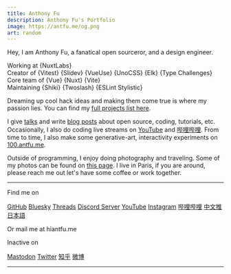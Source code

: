 ```yaml
---
title: Anthony Fu
description: Anthony Fu's Portfolio
image: https://antfu.me/og.png
art: random
---
```


Hey, I am Anthony Fu, a fanatical open sourceror, and a design engineer.

Working at {NuxtLabs}<br>
Creator of {Vitest} {Slidev} {VueUse} {UnoCSS} {Elk} {Type Challenges}<br>
Core team of {Vue} {Nuxt} {Vite}<br>
Maintaining {Shiki} {Twoslash} {ESLint Stylistic}

Dreaming up cool hack ideas and making them come true is where my passion lies. You can find my [full projects list here](/projects).

I give [talks](/talks) and write [blog posts](/posts) about open source, coding, tutorials, etc.
Occasionally, I also do coding live streams on [YouTube](https://www.youtube.com/anthonyfu7) and [哔哩哔哩](https://space.bilibili.com/668380).
From time to time, I also make some generative-art, interactivity experiments on [100.antfu.me](https://100.antfu.me/).

Outside of programming, I enjoy doing photography and traveling. Some of my photos can be found on [this page](/photos). I live in Paris, if you are around, please reach me out let's have some coffee or work together.

<div flex-auto />

---

Find me on

<p flex="~ gap-2 wrap" class="mt--2!">
  <a href="https://github.com/antfu" target="_blank"><span op75 i-simple-icons-github /> GitHub</a>
  <a href="https://bsky.app/profile/antfu.me" target="_blank"><span op75 i-ri-bluesky-fill /> Bluesky</a>
  <a href="https://www.threads.net/@antfu7" target="_blank"><span op75 i-ri-threads-line /> Threads</a>
  <a href="https://chat.antfu.me" target="_blank"><span op75 i-simple-icons-discord /> Discord Server</a>
  <a href="https://www.youtube.com/anthonyfu7" target="_blank"><span op75 i-simple-icons-youtube /> YouTube</a>
  <a href="https://www.instagram.com/antfu7" target="_blank"><span op75 i-simple-icons-instagram /> Instagram</a>
  <a href="https://space.bilibili.com/668380" target="_blank"><span op75 i-simple-icons-bilibili /> 哔哩哔哩</a>
  <a href="https://x.com/antfuzh" target="_blank"><span op75 i-ri-twitter-x-fill /> 中文推</a>
  <a href="https://x.com/antfujp" target="_blank"><span op75 i-ri-twitter-x-fill /> 日本語</a>
</p>

Or mail me at <span font-mono>hi<span i-carbon-at/>antfu.me</span>

Inactive on <div flex="~ inline gap-2 wrap"><a href="https://elk.zone/m.webtoo.ls/@antfu" target="_blank"><span op75 i-simple-icons-mastodon/> Mastodon</a> <a href="https://x.com/antfu7" target="_blank"><span op75 i-ri-twitter-x-fill /> Twitter</a>
<a href="https://www.zhihu.com/people/antfu" target="_blank"><span op75 i-simple-icons-zhihu /> 知乎</a>
<a href="https://weibo.com/u/7485197193" target="_blank"><span op75 i-simple-icons-sinaweibo /> 微博</a></div>

---

<SponsorButtons />
